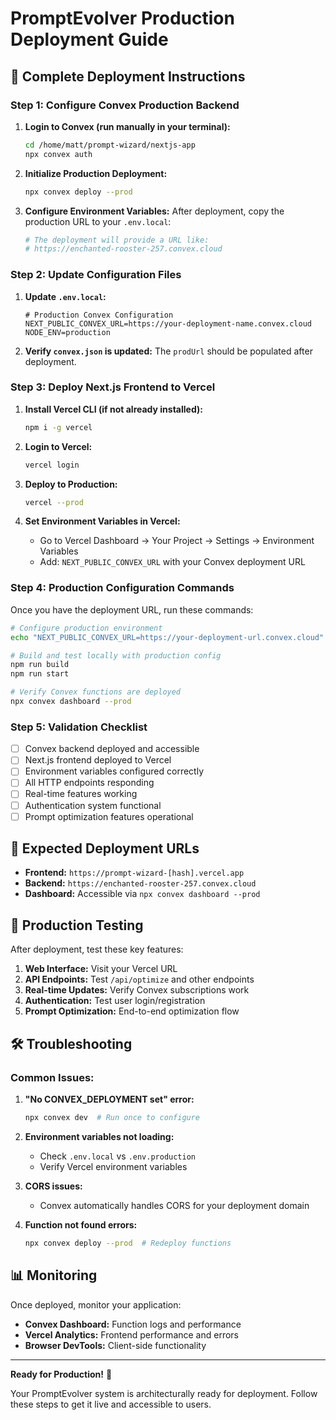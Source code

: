 # PromptEvolver Production Deployment Guide

## 🚀 Complete Deployment Instructions

### Step 1: Configure Convex Production Backend

1. **Login to Convex (run manually in your terminal):**
   ```bash
   cd /home/matt/prompt-wizard/nextjs-app
   npx convex auth
   ```

2. **Initialize Production Deployment:**
   ```bash
   npx convex deploy --prod
   ```

3. **Configure Environment Variables:**
   After deployment, copy the production URL to your `.env.local`:
   ```bash
   # The deployment will provide a URL like:
   # https://enchanted-rooster-257.convex.cloud
   ```

### Step 2: Update Configuration Files

1. **Update `.env.local`:**
   ```env
   # Production Convex Configuration
   NEXT_PUBLIC_CONVEX_URL=https://your-deployment-name.convex.cloud
   NODE_ENV=production
   ```

2. **Verify `convex.json` is updated:**
   The `prodUrl` should be populated after deployment.

### Step 3: Deploy Next.js Frontend to Vercel

1. **Install Vercel CLI (if not already installed):**
   ```bash
   npm i -g vercel
   ```

2. **Login to Vercel:**
   ```bash
   vercel login
   ```

3. **Deploy to Production:**
   ```bash
   vercel --prod
   ```

4. **Set Environment Variables in Vercel:**
   - Go to Vercel Dashboard → Your Project → Settings → Environment Variables
   - Add: `NEXT_PUBLIC_CONVEX_URL` with your Convex deployment URL

### Step 4: Production Configuration Commands

Once you have the deployment URL, run these commands:

```bash
# Configure production environment
echo "NEXT_PUBLIC_CONVEX_URL=https://your-deployment-url.convex.cloud" > .env.production

# Build and test locally with production config
npm run build
npm run start

# Verify Convex functions are deployed
npx convex dashboard --prod
```

### Step 5: Validation Checklist

- [ ] Convex backend deployed and accessible
- [ ] Next.js frontend deployed to Vercel
- [ ] Environment variables configured correctly
- [ ] All HTTP endpoints responding
- [ ] Real-time features working
- [ ] Authentication system functional
- [ ] Prompt optimization features operational

## 🔗 Expected Deployment URLs

- **Frontend:** `https://prompt-wizard-[hash].vercel.app`
- **Backend:** `https://enchanted-rooster-257.convex.cloud`
- **Dashboard:** Accessible via `npx convex dashboard --prod`

## 🧪 Production Testing

After deployment, test these key features:

1. **Web Interface:** Visit your Vercel URL
2. **API Endpoints:** Test `/api/optimize` and other endpoints
3. **Real-time Updates:** Verify Convex subscriptions work
4. **Authentication:** Test user login/registration
5. **Prompt Optimization:** End-to-end optimization flow

## 🛠️ Troubleshooting

### Common Issues:

1. **"No CONVEX_DEPLOYMENT set" error:**
   ```bash
   npx convex dev  # Run once to configure
   ```

2. **Environment variables not loading:**
   - Check `.env.local` vs `.env.production`
   - Verify Vercel environment variables

3. **CORS issues:**
   - Convex automatically handles CORS for your deployment domain

4. **Function not found errors:**
   ```bash
   npx convex deploy --prod  # Redeploy functions
   ```

## 📊 Monitoring

Once deployed, monitor your application:

- **Convex Dashboard:** Function logs and performance
- **Vercel Analytics:** Frontend performance and errors
- **Browser DevTools:** Client-side functionality

---

**Ready for Production!** 🎉

Your PromptEvolver system is architecturally ready for deployment. Follow these steps to get it live and accessible to users.